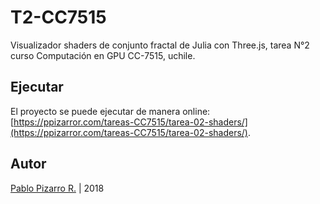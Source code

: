 # T2-CC7515

Visualizador shaders de conjunto fractal de Julia con Three.js, tarea N°2 curso Computación en GPU CC-7515, uchile.

## Ejecutar

El proyecto se puede ejecutar de manera online: [https://ppizarror.com/tareas-CC7515/tarea-02-shaders/](https://ppizarror.com/tareas-CC7515/tarea-02-shaders/).

## Autor

[Pablo Pizarro R.](http://ppizarror.com) | 2018